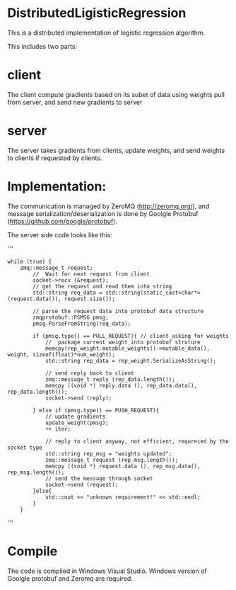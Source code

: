 # DistributedLigisticRegression
This is a distributed implementation of logistic regression algorithm.

This includes two parts: 

# client

The client compute gradients based on its subet of data using weights pull from server, and send new gradients to server

# server

The server takes gradients from clients, update weights, and send weights to clients if requested by clients.

# Implementation:

The communication is managed by ZeroMQ (http://zeromq.org/), and message serialization/deserialization is done by 
Goolgle Protobuf (https://github.com/google/protobuf).

The server side code looks like this:

'''
	
	while (true) {
		zmq::message_t request;
	        //  Wait for next request from client
	        socket->recv (&request);
			// get the request and read them into string
			std::string req_data = std::string(static_cast<char*>(request.data()), request.size());
	
			// parse the request data into protobuf data structure
			zmqprotobuf::PSMSG pmsg;
			pmsg.ParseFromString(req_data);
			
			if (pmsg.type() == PULL_REQUEST){ // client asking for weights
				//  package current weight into protobuf struture 
				memcpy(rep_weight.mutable_weights()->mutable_data(), weight, sizeof(float)*num_weight);
				std::string rep_data = rep_weight.SerializeAsString();
	
				// send reply back to client
				zmq::message_t reply (rep_data.length());
				memcpy ((void *) reply.data (), rep_data.data(), rep_data.length());
				socket->send (reply);
	
			} else if (pmsg.type() == PUSH_REQUEST){
				// update gradients
				update_weight(pmsg);
				++ iter;
	
				// reply to client anyway, not efficient, requreied by the socket type
				std::string rep_msg = "weights updated"; 
				zmq::message_t request (rep_msg.length());
				memcpy ((void *) request.data (), rep_msg.data(), rep_msg.length());
				// send the message through socket
				socket->send (request);
			}else{
				std::cout << "unknown requirement!" << std::endl;
			}
    	}
'''

# Compile

The code is compiled in Windows Visual Studio. Windows version of Goolgle protobuf and Zeromq are required. 
